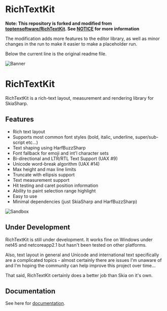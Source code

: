 <!--
This file has been edited and modified from its original version.
The original version of this file can be found at https://github.com/toptensoftware/RichTextKit/.
-->
# RichTextKit

**Note: This repository is forked and modified from [toptensoftware/RichTextKit](https://github.com/toptensoftware/RichTextKit). See [NOTICE](./NOTICE.md) for more information**

The modification adds more features to the editor library, as well as minor changes in the run to make it easier to make a placeholder run.

Below the current line is the original readme file.

![Banner](./Artwork/banner@2x.png)

# RichTextKit

RichTextKit is a rich-text layout, measurement and rendering library for SkiaSharp.

## Features

* Rich text layout
* Supports most common font styles (bold, italic, underline, super/sub-script etc...)
* Text shaping using HarfBuzzSharp
* Font fallback for emoji and int'l character sets
* Bi-directional and LTR/RTL Text Support (UAX #9)
* Unicode word-break algorithm (UAX #14)
* Max height and max line limits
* Truncate with ellipsis support
* Text measurement support
* Hit testing and caret position information
* Ability to paint selection range highlight
* Easy to use
* Minimal dependencies (just SkiaSharp and HarfBuzzSharp)

![Sandbox](docsrc/sandbox@2x.png)


## Under Development

RichTextKit is still under development.  It works fine on Windows under net45 and 
netcoreapp2.1 but hasn't been tested on other platforms.

Also, text layout in general and Unicode and international text specifically are a 
complicated topics - almost certainly there are issues I'm unaware of and I'm 
hoping the community can help improve this project over time...

That said, RichTextKit certainly does a better job than Skia on it's own.

## Documentation

See here for [documentation](https://www.toptensoftware.com/richtextkit).